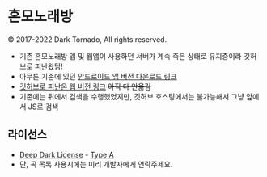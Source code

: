 # 혼모노래방
© 2017-2022 Dark Tornado, All rights reserved.

* 기존 혼모노래방 앱 및 웹앱이 사용하던 서버가 계속 죽은 상태로 유지중이라 깃허브로 피난왔담!
* 아무튼 기존에 있던 [안드로이드 앱 버전 다운로드 링크](https://play.google.com/store/apps/details?id=com.darktornado.animesongnumber)
* [깃허브로 피난온 웹 버전 링크](https://darktornado.github.io/AnimeSongNumber/) <s>아직 다 안옮김</s>
* 기존에는 뒤에서 검색을 수행했었지만, 깃허브 호스팅에서는 불가능해서 그냥 앞에서 JS로 검색

## 라이선스
* [Deep Dark License](https://github.com/DarkTornado/DeepDarkLicense) - [Type A](LICENSE.md)
* 단, 곡 목록 사용시에는 미리 개발자에게 연락주세요.
